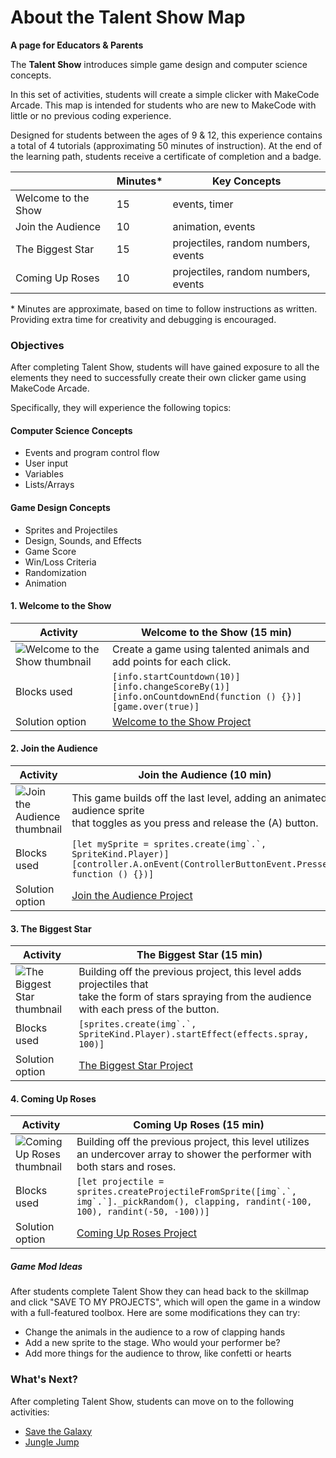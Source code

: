 # About the Talent Show Map

**A page for Educators & Parents**

The **Talent Show** introduces simple game design and computer science concepts.

In this set of activities, students will create a simple clicker with MakeCode Arcade.  This map is intended for students who are new to MakeCode with little or no previous coding experience.

Designed for students between the ages of 9 & 12, this experience contains a total of 4 tutorials (approximating 50 minutes of instruction).  At the end of the learning path, students receive a certificate of completion and a badge.

|                 | Minutes* |  Key Concepts |
| --------------- | -------- |  ------------ |
| Welcome to the Show    |15  |  events, timer |
| Join the Audience   |10 |  animation, events |
| The Biggest Star   |15  |  projectiles, random numbers, events |
| Coming Up Roses   |10  |  projectiles, random numbers, events |


\* Minutes are approximate, based on time to follow instructions as written. Providing extra time for creativity and debugging is encouraged.

### Objectives

After completing Talent Show, students will have gained exposure to all the elements they need to successfully create their own clicker game using MakeCode Arcade.

Specifically, they will experience the following topics:

#### Computer Science Concepts

- Events and program control flow
- User input
- Variables
- Lists/Arrays


#### Game Design Concepts

- Sprites and Projectiles
- Design, Sounds, and Effects
- Game Score
- Win/Loss Criteria
- Randomization
- Animation



#### 1. Welcome to the Show

| Activity | Welcome to the Show (15 min) |
|---|---|
| ![Welcome to the Show thumbnail](/static/skillmap/star/star1.gif) | Create a game using talented animals and add points for each click. |
| Blocks used | ``[info.startCountdown(10)]``<br/>``[info.changeScoreBy(1)]``<br/>``[info.onCountdownEnd(function () {})]``<br/>``[game.over(true)]``|
| Solution option | [Welcome to the Show Project](https://makecode.com/_d6TdD8VYPX1U) |

#### 2. Join the Audience

| Activity | Join the Audience (10 min) |
|---|---|
| ![Join the Audience thumbnail](/static/skillmap/star/star2.gif) | This game builds off the last level, adding an animated audience sprite<br/>that toggles as you press and release the (A) button. |
| Blocks used | ``[let mySprite = sprites.create(img`.`, SpriteKind.Player)]``<br/>``[controller.A.onEvent(ControllerButtonEvent.Pressed, function () {})]``|
| Solution option | [Join the Audience Project](https://makecode.com/_WY823cfoyTwj) |

#### 3. The Biggest Star

| Activity | The Biggest Star (15 min) |
|---|---|
| ![The Biggest Star thumbnail](/static/skillmap/star/star3.gif) | Building off the previous project, this level adds projectiles that<br/>take the form of stars spraying from the audience with each press of the button. |
| Blocks used | ``[sprites.create(img`.`, SpriteKind.Player).startEffect(effects.spray, 100)]`` |
| Solution option | [The Biggest Star Project](https://makecode.com/_3gs2oWTCHXuw) |


#### 4. Coming Up Roses

| Activity | Coming Up Roses (15 min) |
|---|---|
| ![Coming Up Roses thumbnail](/static/skillmap/star/star4.gif) | Building off the previous project, this level utilizes an undercover array to shower the performer with both stars and roses. |
| Blocks used | ``[let projectile = sprites.createProjectileFromSprite([img`.`, img`.`]._pickRandom(), clapping, randint(-100, 100), randint(-50, -100))]`` |
| Solution option | [Coming Up Roses Project](https://makecode.com/_aK1XDbamoH20) |


##### Game Mod Ideas

After students complete Talent Show they can head back to the skillmap and click "SAVE TO MY PROJECTS", which will open the game in a window with a full-featured toolbox. Here are some modifications they can try:

- Change the animals in the audience to a row of clapping hands
- Add a new sprite to the stage. Who would your performer be?
- Add more things for the audience to throw, like confetti or hearts


### What's Next?

After completing Talent Show, students can move on to the following activities:

* [Save the Galaxy](https://arcade.makecode.com/--skillmap#docs:/skillmap/galaxy)
* [Jungle Jump](https://arcade.makecode.com/--skillmap#docs:/skillmap/jungle)

